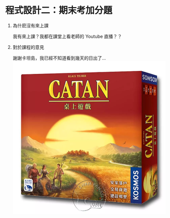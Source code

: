 # 程式設計二：期末考加分題

1. 為什麽沒有來上課

    我有來上課？我都在課堂上看老師的 Youtube 直播？？

2. 對於課程的意見

    謝謝卡坦島，我已經不知道看到幾天的日出了...
    ![Catan](catan.png)
